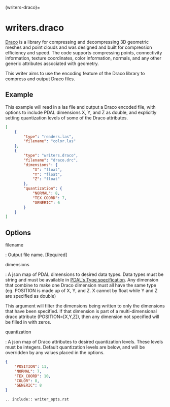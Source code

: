 (writers-draco)=

# writers.draco

[Draco] is a library for compressing and decompressing 3D geometric meshes and
point clouds and was designed and built for compression efficiency and speed.
The code supports compressing points, connectivity information, texture coordinates,
color information, normals, and any other generic attributes associated with geometry.

This writer aims to use the encoding feature of the Draco library to compress and
output Draco files.

## Example

This example will read in a las file and output a Draco encoded file, with options
to include PDAL dimensions X, Y, and Z as double, and explicitly setting quantization
levels of some of the Draco attributes.

```json
[
    {
        "type": "readers.las",
        "filename": "color.las"
    },
    {
        "type": "writers.draco",
        "filename": "draco.drc",
        "dimensions": {
            "X": "float",
            "Y": "float",
            "Z": "float"
        },
        "quantization": {
            "NORMAL": 8,
            "TEX_COORD": 7,
            "GENERIC": 6
        }
    }
]
```

## Options

filename

: Output file name. \[Required\]

dimensions

: A json map of PDAL dimensions to desired data types. Data types must be string
  and must be available in [PDAL's Type specification]. Any dimension that
  combine to make one Draco dimension must all have the same type (eg. POSITION is
  made up of X, Y, and Z. X cannot by float while Y and Z are specified as double)

  This argument will filter the dimensions being written to only the dimensions
  that have been specified. If that dimension is part of a multi-dimensional
  draco attribute (POSITION=\[X,Y,Z\]), then any dimension not specified will be
  filled in with zeros.

quantization

: A json map of Draco attributes to desired quantization levels. These levels
  must be integers. Default quantization levels are below, and will be
  overridden by any values placed in the options.

```json
{
    "POSITION": 11,
    "NORMAL": 7,
    "TEX_COORD": 10,
    "COLOR": 8,
    "GENERIC": 8
}
```

```{eval-rst}
.. include:: writer_opts.rst
```

[draco]: https://github.com/google/draco
[pdal's type specification]: https://github.com/PDAL/PDAL/blob/master/pdal/DimUtil.hpp
